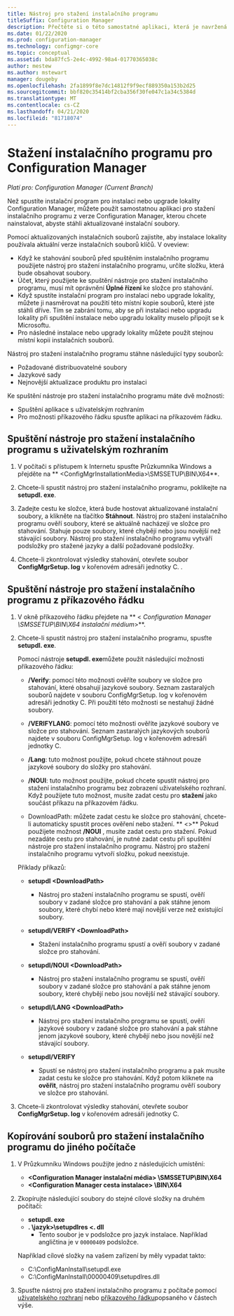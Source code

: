 ```yaml
---
title: Nástroj pro stažení instalačního programu
titleSuffix: Configuration Manager
description: Přečtěte si o této samostatné aplikaci, která je navržená tak, aby instalace lokality používala aktuální verze instalačních souborů klíčů.
ms.date: 01/22/2020
ms.prod: configuration-manager
ms.technology: configmgr-core
ms.topic: conceptual
ms.assetid: bda87fc5-2e4c-4992-98a4-01770365038c
author: mestew
ms.author: mstewart
manager: dougeby
ms.openlocfilehash: 2fa1899f8e7dc14812f9f9ecf889350a153b2d25
ms.sourcegitcommit: bbf820c35414bf2cba356f30fe047c1a34c5384d
ms.translationtype: MT
ms.contentlocale: cs-CZ
ms.lasthandoff: 04/21/2020
ms.locfileid: "81718074"
---
```

# <a name="setup-downloader-for-configuration-manager"></a>Stažení instalačního programu pro Configuration Manager

*Platí pro: Configuration Manager (Current Branch)*

Než spustíte instalační program pro instalaci nebo upgrade lokality Configuration Manager, můžete použít samostatnou aplikaci pro stažení instalačního programu z verze Configuration Manager, kterou chcete nainstalovat, abyste stáhli aktualizované instalační soubory.  

Pomocí aktualizovaných instalačních souborů zajistíte, aby instalace lokality používala aktuální verze instalačních souborů klíčů. V oveview:   
-   Když ke stahování souborů před spuštěním instalačního programu použijete nástroj pro stažení instalačního programu, určíte složku, která bude obsahovat soubory.  
-   Účet, který použijete ke spuštění nástroje pro stažení instalačního programu, musí mít oprávnění **Úplné řízení** ke složce pro stahování.  
-   Když spustíte instalační program pro instalaci nebo upgrade lokality, můžete ji nasměrovat na použití této místní kopie souborů, které jste stáhli dříve. Tím se zabrání tomu, aby se při instalaci nebo upgradu lokality při spuštění instalace nebo upgradu lokality muselo připojit se k Microsoftu.  
-   Pro následné instalace nebo upgrady lokality můžete použít stejnou místní kopii instalačních souborů.  

Nástroj pro stažení instalačního programu stáhne následující typy souborů:  
-   Požadované distribuovatelné soubory  
-   Jazykové sady  
-   Nejnovější aktualizace produktu pro instalaci  

Ke spuštění nástroje pro stažení instalačního programu máte dvě možnosti:
- Spuštění aplikace s uživatelským rozhraním
- Pro možnosti příkazového řádku spusťte aplikaci na příkazovém řádku.


## <a name="run-setup-downloader-with-the-user-interface"></a><a name="bkmk_ui"></a>Spuštění nástroje pro stažení instalačního programu s uživatelským rozhraním  

1.  V počítači s přístupem k Internetu spusťte Průzkumníka Windows a přejděte na ** &lt;ConfigMgrInstallationMedia\>\SMSSETUP\BIN\X64**.  

2.  Chcete-li spustit nástroj pro stažení instalačního programu, poklikejte na **setupdl. exe**.   

3. Zadejte cestu ke složce, která bude hostovat aktualizované instalační soubory, a klikněte na tlačítko **Stáhnout**. Nástroj pro stažení instalačního programu ověří soubory, které se aktuálně nacházejí ve složce pro stahování. Stahuje pouze soubory, které chybějí nebo jsou novější než stávající soubory. Nástroj pro stažení instalačního programu vytváří podsložky pro stažené jazyky a další požadované podsložky.  

4.  Chcete-li zkontrolovat výsledky stahování, otevřete soubor **ConfigMgrSetup. log** v kořenovém adresáři jednotky C.  .  

## <a name="run-setup-downloader-from-a-command-prompt"></a><a name="bkmk_cmd"></a>Spuštění nástroje pro stažení instalačního programu z příkazového řádku  

1.  V okně příkazového řádku přejdete na ** &lt; *Configuration Manager \SMSSETUP\BIN\X64 instalační médium*\>**.   

2.  Chcete-li spustit nástroj pro stažení instalačního programu, spusťte **setupdl. exe**.

    Pomocí nástroje **setupdl. exe**můžete použít následující možnosti příkazového řádku:   

    -   **/Verify**: pomocí této možnosti ověříte soubory ve složce pro stahování, které obsahují jazykové soubory. Seznam zastaralých souborů najdete v souboru ConfigMgrSetup. log v kořenovém adresáři jednotky C. Při použití této možnosti se nestahují žádné soubory.  

    -   **/VERIFYLANG**: pomocí této možnosti ověříte jazykové soubory ve složce pro stahování. Seznam zastaralých jazykových souborů najdete v souboru ConfigMgrSetup. log v kořenovém adresáři jednotky C.

    -   **/Lang**: tuto možnost použijte, pokud chcete stáhnout pouze jazykové soubory do složky pro stahování.  

    -   **/NOUI**: tuto možnost použijte, pokud chcete spustit nástroj pro stažení instalačního programu bez zobrazení uživatelského rozhraní. Když použijete tuto možnost, musíte zadat cestu pro **stažení** jako součást příkazu na příkazovém řádku.  

    -   DownloadPath: můžete zadat cestu ke složce pro stahování, chcete-li automaticky spustit proces ověření nebo stažení. ** &lt;\>** Pokud použijete možnost **/NOUI** , musíte zadat cestu pro stažení. Pokud nezadáte cestu pro stahování, je nutné zadat cestu při spuštění nástroje pro stažení instalačního programu. Nástroj pro stažení instalačního programu vytvoří složku, pokud neexistuje.  

    Příklady příkazů:

    -   **setupdl &lt;DownloadPath\>**  

        -   Nástroj pro stažení instalačního programu se spustí, ověří soubory v zadané složce pro stahování a pak stáhne jenom soubory, které chybí nebo které mají novější verze než existující soubory.     

    -   **setupdl/VERIFY &lt;DownloadPath\>**  

        -   Stažení instalačního programu spustí a ověří soubory v zadané složce pro stahování.  

    -   **setupdl/NOUI &lt;DownloadPath\>**  

        -   Nástroj pro stažení instalačního programu se spustí, ověří soubory v zadané složce pro stahování a pak stáhne jenom soubory, které chybějí nebo jsou novější než stávající soubory.  

    -   **setupdl/LANG &lt;DownloadPath\>**  

        -   Nástroj pro stažení instalačního programu se spustí, ověří jazykové soubory v zadané složce pro stahování a pak stáhne jenom jazykové soubory, které chybějí nebo jsou novější než stávající soubory.  

    -   **setupdl/VERIFY**  

        -   Spustí se nástroj pro stažení instalačního programu a pak musíte zadat cestu ke složce pro stahování. Když potom kliknete na **ověřit**, nástroj pro stažení instalačního programu ověří soubory ve složce pro stahování.  

3.  Chcete-li zkontrolovat výsledky stahování, otevřete soubor **ConfigMgrSetup. log** v kořenovém adresáři jednotky C.

## <a name="copy-setup-downloader-files-to-another-computer"></a><a name="bkmk_cp-files"></a>Kopírování souborů pro stažení instalačního programu do jiného počítače

1. V Průzkumníku Windows použijte jedno z následujících umístění:

    - **&lt;Configuration Manager instalační média> \SMSSETUP\BIN\X64**
    - **&lt;Configuration Manager cesta instalace> \BIN\X64**
    
1. Zkopírujte následující soubory do stejné cílové složky na druhém počítači:
    
    - **setupdl. exe**
    - **. \\jazyk>\\setupdlres &lt;. dll**
      - Tento soubor je v podsložce pro jazyk instalace. Například angličtina je v `00000409` podsložce.

    Například cílové složky na vašem zařízení by měly vypadat takto:
    - C:\ConfigManInstall\setupdl.exe
    - C:\ConfigManInstall\00000409\setupdlres.dll

1. Spusťte nástroj pro stažení instalačního programu z počítače pomocí [uživatelského rozhraní](#bkmk_ui) nebo [příkazového řádku](#bkmk_cmd)popsaného v částech výše.

